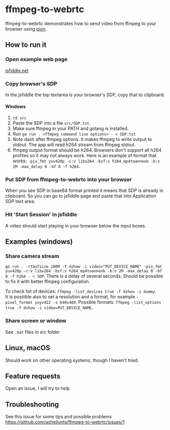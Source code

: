 # ffmpeg-to-webrtc

ffmpeg-to-webrtc demonstrates how to send video from ffmpeg to your browser using [pion](https://github.com/pion/webrtc).

## How to run it

### Open example web page
[jsfiddle.net](https://jsfiddle.net/wjo4e9c7/1/)

### Copy browser's SDP
In the jsfiddle the top textarea is your browser's SDP, copy that to clipboard.

#### Windows
1. `cd src`
1. Paste the SDP into a file `src/SDP.txt`.
2. Make sure ffmpeg in your PATH and golang is installed.
3. Run `go run . <ffmpeg command line options> - < SDP.txt`
4. Note dash after ffmpeg options. It makes ffmpeg to write output to stdout. The app will read h264 stream from ffmpeg stdout.
5. ffmpeg output format should be h264. Browsers don't support all h264 profiles so it may not always work. Here is an example of format that works: `-pix_fmt yuv420p -c:v libx264 -bsf:v h264_mp4toannexb -b:v 2M -max_delay 0 -bf 0 -f h264`.

### Put SDP from ffmpeg-to-webrtc into your browser
When you see SDP in base64 format printed it means that SDP is already in clipboard. So you can go to jsfiddle page and paste that into Application SDP text area.

### Hit 'Start Session' in jsfiddle
A video should start playing in your browser below the input boxes.

## Examples (windows)
### Share camera stream
```go run . -rtbufsize 100M -f dshow -i video="PUT_DEVICE_NAME" -pix_fmt yuv420p -c:v libx264 -bsf:v h264_mp4toannexb -b:v 2M -max_delay 0 -bf 0 -f h264 - < SDP```. 
There is a delay of several seconds. Should be possible to fix it with better ffmpeg configuration.

To check list of devices: `ffmpeg -list_devices true -f dshow -i dummy`.  
It is possible also to set a resolution and a format, for example `-pixel_format yuyv422 -s 640x480`.
Possible formats: `ffmpeg -list_options true -f dshow -i video=PUT_DEVICE_NAME`.
### Share screen or window
See `.bat` files in src folder

## Linux, macOS

Should work on other operating systems, though I haven't tried.

## Feature requests

Open an issue, I will try to help.


## Troubleshooting

See this issue for some tips and possible problems
https://github.com/ashellunts/ffmpeg-to-webrtc/issues/1
